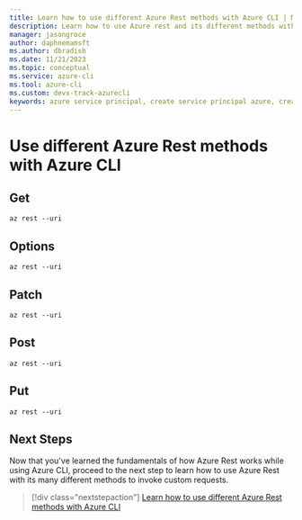 ```yaml
---
title: Learn how to use different Azure Rest methods with Azure CLI | Microsoft Docs
description: Learn how to use Azure rest and its different methods with Azure Command Line (CLI) 
manager: jasongroce
author: daphnemamsft
ms.author: dbradish
ms.date: 11/21/2023
ms.topic: conceptual
ms.service: azure-cli
ms.tool: azure-cli
ms.custom: devx-track-azurecli
keywords: azure service principal, create service principal azure, create service principal azure cli
---
```


# Use different Azure Rest methods with Azure CLI

## Get

```azurecli-interactive
az rest --uri
```

## Options

```azurecli-interactive
az rest --uri
```

## Patch

```azurecli-interactive
az rest --uri
```

## Post

```azurecli-interactive
az rest --uri
```

## Put

```azurecli-interactive
az rest --uri
```

## Next Steps

Now that you've learned the fundamentals of how Azure Rest works while using Azure CLI, proceed to the next step to learn how to use Azure Rest with its many different methods to invoke custom requests. 

> [!div class="nextstepaction"]
> [Learn how to use different Azure Rest methods with Azure CLI](./azure-cli-rest-tutorial-2.md)